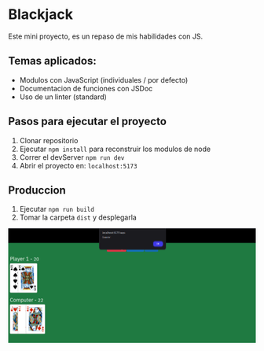 # Blackjack

Este mini proyecto, es un repaso de mis habilidades con JS.

## Temas aplicados:

- Modulos con JavaScript (individuales / por defecto)
- Documentacion de funciones con JSDoc
- Uso de un linter (standard)

## Pasos para ejecutar el proyecto

1. Clonar repositorio
2. Ejecutar ```npm install``` para reconstruir los modulos de node
3. Correr el devServer ```npm run dev```
4. Abrir el proyecto en: ```localhost:5173```

## Produccion

1. Ejecutar ```npm run build```
2. Tomar la carpeta ```dist``` y desplegarla


![Screenshot-app.png](./assets/screenshot-app.png)